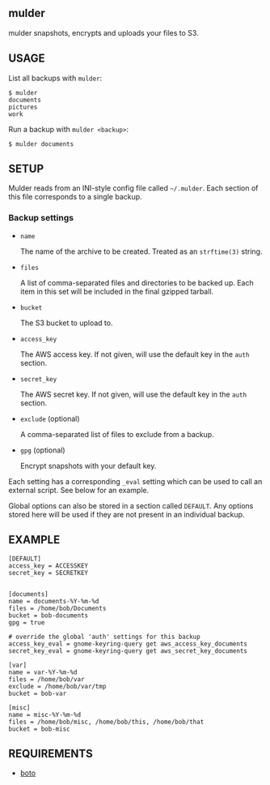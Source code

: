 mulder
------

mulder snapshots, encrypts and uploads your files to S3.



USAGE
-----

List all backups with `mulder`:

    $ mulder
    documents
    pictures
    work


Run a backup with `mulder <backup>`:

    $ mulder documents



SETUP
-----

Mulder reads from an INI-style config file called `~/.mulder`. Each
section of this file corresponds to a single backup.


### Backup settings

* `name`

   The name of the archive to be created. Treated as an `strftime(3)` string.

* `files`

   A list of comma-separated files and directories to be backed
   up. Each item in this set will be included in the final gzipped
   tarball.

* `bucket`

   The S3 bucket to upload to.

* `access_key`

   The AWS access key. If not given, will use the default key in the
   `auth` section.

* `secret_key`

   The AWS secret key. If not given, will use the default key in the
   `auth` section.

* `exclude` (optional)

   A comma-separated list of files to exclude from a backup.

* `gpg` (optional)

   Encrypt snapshots with your default key.


Each setting has a corresponding `_eval` setting which can be used to
call an external script. See below for an example.

Global options can also be stored in a section called `DEFAULT`. Any
options stored here will be used if they are not present in an
individual backup.



EXAMPLE
-------

    [DEFAULT]
    access_key = ACCESSKEY
    secret_key = SECRETKEY


    [documents]
    name = documents-%Y-%m-%d
    files = /home/bob/Documents
    bucket = bob-documents
    gpg = true

    # override the global 'auth' settings for this backup
    access_key_eval = gnome-keyring-query get aws_access_key_documents
    secret_key_eval = gnome-keyring-query get aws_secret_key_documents

    [var]
    name = var-%Y-%m-%d
    files = /home/bob/var
    exclude = /home/bob/var/tmp
    bucket = bob-var

    [misc]
    name = misc-%Y-%m-%d
    files = /home/bob/misc, /home/bob/this, /home/bob/that
    bucket = bob-misc



REQUIREMENTS
------------

* [boto](http://boto.cloudhackers.com/)
